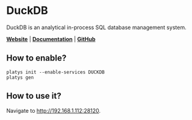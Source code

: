 # DuckDB

DuckDB is an analytical in-process SQL database management system.

**[Website](https://duckdb.org/)** | **[Documentation](https://duckdb.org/docs/stable/)** | **[GitHub](https://github.com/duckdb/duckdb)**

## How to enable?

```
platys init --enable-services DUCKDB
platys gen
```

## How to use it?

Navigate to <http://192.168.1.112:28120>.